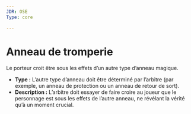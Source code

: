 ```yaml
---
JDR: OSE
Type: core

---
```

# Anneau de tromperie

Le porteur croit être sous les effets d’un autre type d’anneau magique.

- **Type :** L’autre type d’anneau doit être déterminé par l’arbitre (par exemple, un anneau de protection ou un anneau de retour de sort).
- **Description :** L’arbitre doit essayer de faire croire au joueur que le personnage est sous les effets de l’autre anneau, ne révélant la vérité qu’à un moment crucial.
